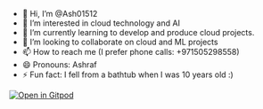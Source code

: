 - 👋 Hi, I’m @Ash01512
- 👀 I’m interested in cloud technology and AI
- 🌱 I’m currently learning to develop and produce cloud projects.
- 💞️ I’m looking to collaborate on cloud and ML projects
- 📫 How to reach me (I prefer phone calls: +971505298558)
- 😄 Pronouns: Ashraf
- ⚡ Fun fact: I fell from a bathtub when I was 10 years old :)

<!---
Ash01512/Ash01512 is a ✨ special ✨ repository because its `README.md` (this file) appears on your GitHub profile.
You can click the Preview link to take a look at your changes.
--->
[![Open in Gitpod](https://gitpod.io/button/open-in-gitpod.svg)](https://gitpod.io/#https://github.com/aws-bootcamp-cruddur-2023)
